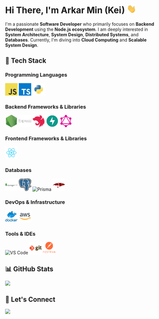 # Hi There, I'm Arkar Min (Kei) <img src="https://raw.githubusercontent.com/ABSphreak/ABSphreak/master/gifs/Hi.gif" width="30px">

I'm a passionate **Software Developer** who primarily focuses on **Backend Development** using the **Node.js ecosystem**. I am deeply interested in **System Architecture**, **System Design**, **Distributed Systems**, and **Databases**. Currently, I'm diving into **Cloud Computing** and **Scalable System Design**.

## 🚀 Tech Stack

### **Programming Languages**
<p>
  <img alt="JavaScript" title="JavaScript" width="40px" src="https://raw.githubusercontent.com/github/explore/master/topics/javascript/javascript.png"> 
  <img alt="TypeScript" title="TypeScript" width="40px" src="https://raw.githubusercontent.com/github/explore/main/topics/typescript/typescript.png"> 
  <img alt="Python" title="Python" width="40px" src="https://raw.githubusercontent.com/github/explore/main/topics/python/python.png"> 
</p>

### **Backend Frameworks & Libraries**
<p>
  <img title="Node.js" alt="Node.js" width="40px" src="https://raw.githubusercontent.com/github/explore/main/topics/nodejs/nodejs.png"> 
  <img title="Express.js" alt="Express.js" width="40px" src="https://raw.githubusercontent.com/github/explore/master/topics/express/express.png"> 
  <img title="NestJS" alt="NestJS" width="40px" src="https://raw.githubusercontent.com/github/explore/master/topics/nestjs/nestjs.png"> 
  <img title="FastAPI" alt="FastAPI" width="40px" src="https://raw.githubusercontent.com/github/explore/master/topics/fastapi/fastapi.png"> 
  <img title="GraphQL" alt="GraphQL" width="40px" src="https://raw.githubusercontent.com/github/explore/master/topics/graphql/graphql.png"> 
</p>

### **Frontend Frameworks & Libraries**
<p>
  <img title="React" alt="React" width="40px" src="https://raw.githubusercontent.com/github/explore/master/topics/react/react.png"> 
</p>

### **Databases**
<p>
  <img title="MongoDB" alt="MongoDB" width="40px" src="https://raw.githubusercontent.com/github/explore/master/topics/mongodb/mongodb.png"> 
  <img title="PostgreSQL" alt="PostgreSQL" width="40px" src="https://raw.githubusercontent.com/github/explore/master/topics/postgresql/postgresql.png"> 
  <img title="Prisma" alt="Prisma" width="40px" src="https://avatars.githubusercontent.com/u/17219288?s=200&v=4"> 
  <img title="Mongoose" alt="Mongoose" width="40px" src="https://raw.githubusercontent.com/github/explore/master/topics/mongoose/mongoose.png"> 
</p>

### **DevOps & Infrastructure**
<p>
  <img title="Docker" alt="Docker" width="40px" src="https://raw.githubusercontent.com/github/explore/master/topics/docker/docker.png"> 
  <img title="AWS" alt="AWS" width="40px" src="https://raw.githubusercontent.com/github/explore/main/topics/aws/aws.png"> 
</p>

### **Tools & IDEs**
<p>
  <img title="VS Code" alt="VS Code" width="40px" src="https://img.icons8.com/fluent/48/000000/visual-studio-code-2019.png"> 
  <img title="Git" alt="Git" width="40px" src="https://raw.githubusercontent.com/github/explore/master/topics/git/git.png"> 
  <img title="Postman" alt="Postman" width="40px" src="https://raw.githubusercontent.com/github/explore/master/topics/postman/postman.png"> 
</p>

## 📊 GitHub Stats
<p>
  <img src="https://github-readme-stats.vercel.app/api?username=Kei-K23&show_icons=true&theme=radical&include_all_commits=true">
</p>

## 🤝 Let's Connect
<p>
  <a href="https://www.linkedin.com/in/arkar-min-97410b308/"><img src="https://cdn2.iconfinder.com/data/icons/social-media-2285/512/1_Linkedin_unofficial_colored_svg-128.png" width="40"></a>
</p>
